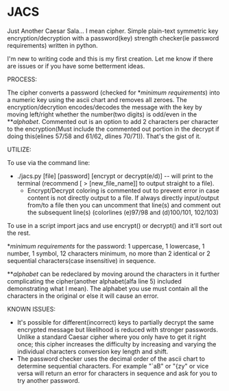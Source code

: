 # JACS
Just Another Caesar Sala... I mean cipher. Simple plain-text symmetric key encryption/decryption with a password(key) strength checker(ie password requirements) written in python.


I'm new to writing code and this is my first creation. Let me know if there are issues or if you have some betterment ideas.

PROCESS:

The cipher converts a password (checked for \**minimum requirements*) into a numeric key using the ascii chart and removes all zeroes. The encryption/decrytion encodes/decodes the message with the key by moving left/right whether the number(two digits) is odd/even in the \*\**alphabet*. Commented out is an option to add 2 characters per character to the encryption(Must include the commented out portion in the decrypt if doing this(elines 57/58 and 61/62, dlines 70/71)). That's the gist of it.

UTILIZE:

To use via the command line:
  - ./jacs.py [file] [password] [encrypt or decrypt(e/d)]  -- will print to the terminal (recommend [ > [new_file_name]] to output straight to a file).
    - Encrypt/Decrypt coloring is commented out to prevent error in case content is not directly output to a file. If always directly input/output from/to a file then you can uncomment that line(s) and comment out the subsequent line(s) (colorlines (e)97/98 and (d)100/101, 102/103)

To use in a script import jacs and use encrypt() or decrypt() and it'll sort out the rest.


\**minimum requirements* for the password: 1 uppercase, 1 lowercase, 1 number, 1 symbol, 12 characters minimum, no more than 2 identical or 2 sequential characters(case insensitive) in sequence.

\*\**alphabet* can be redeclared by moving around the characters in it further complicating the cipher(another alphabet(alfa line 5) included demonstrating what I mean). The alphabet you use must contain all the characters in the original or else it will cause an error.



KNOWN ISSUES:

  - It's possible for different(incorrect) keys to partially decrypt the same encrypted message but likelihood is reduced with stronger passwords. Unlike a standard Caesar cipher where you only have to get it right once; this cipher increases the difficulty by increasing and varying the individual characters conversion key length and shift.
  - The password checker uses the decimal order of the ascii chart to determine sequential characters. For example "\`aB" or "{zy" or vice versa will return an error for characters in sequence and ask for you to try another password.
